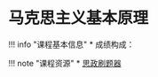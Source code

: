 # 马克思主义基本原理

!!! info "课程基本信息"
    * 成绩构成：

!!! note "课程资源"
	* [思政刷题器](https://study.zjueva.net/)



